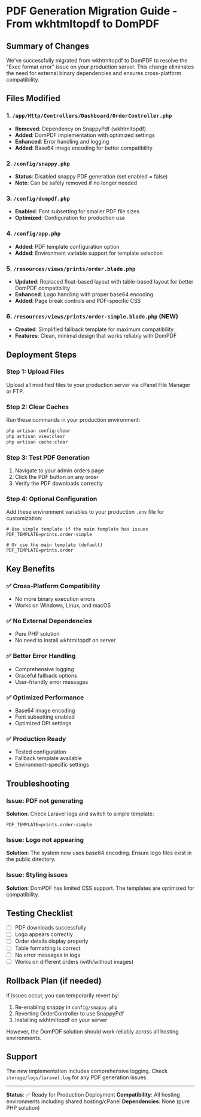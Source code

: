 # PDF Generation Migration Guide - From wkhtmltopdf to DomPDF

## Summary of Changes

We've successfully migrated from wkhtmltopdf to DomPDF to resolve the "Exec format error" issue on your production server. This change eliminates the need for external binary dependencies and ensures cross-platform compatibility.

## Files Modified

### 1. `/app/Http/Controllers/Dashboard/OrderController.php`
- **Removed**: Dependency on SnappyPdf (wkhtmltopdf)
- **Added**: DomPDF implementation with optimized settings
- **Enhanced**: Error handling and logging
- **Added**: Base64 image encoding for better compatibility

### 2. `/config/snappy.php`
- **Status**: Disabled snappy PDF generation (set enabled = false)
- **Note**: Can be safely removed if no longer needed

### 3. `/config/dompdf.php`
- **Enabled**: Font subsetting for smaller PDF file sizes
- **Optimized**: Configuration for production use

### 4. `/config/app.php`
- **Added**: PDF template configuration option
- **Added**: Environment variable support for template selection

### 5. `/resources/views/prints/order.blade.php`
- **Updated**: Replaced float-based layout with table-based layout for better DomPDF compatibility
- **Enhanced**: Logo handling with proper base64 encoding
- **Added**: Page break controls and PDF-specific CSS

### 6. `/resources/views/prints/order-simple.blade.php` (NEW)
- **Created**: Simplified fallback template for maximum compatibility
- **Features**: Clean, minimal design that works reliably with DomPDF

## Deployment Steps

### Step 1: Upload Files
Upload all modified files to your production server via cPanel File Manager or FTP.

### Step 2: Clear Caches
Run these commands in your production environment:
```bash
php artisan config:clear
php artisan view:clear
php artisan cache:clear
```

### Step 3: Test PDF Generation
1. Navigate to your admin orders page
2. Click the PDF button on any order
3. Verify the PDF downloads correctly

### Step 4: Optional Configuration
Add these environment variables to your production `.env` file for customization:

```env
# Use simple template if the main template has issues
PDF_TEMPLATE=prints.order-simple

# Or use the main template (default)
PDF_TEMPLATE=prints.order
```

## Key Benefits

### ✅ **Cross-Platform Compatibility**
- No more binary execution errors
- Works on Windows, Linux, and macOS

### ✅ **No External Dependencies**
- Pure PHP solution
- No need to install wkhtmltopdf on server

### ✅ **Better Error Handling**
- Comprehensive logging
- Graceful fallback options
- User-friendly error messages

### ✅ **Optimized Performance**
- Base64 image encoding
- Font subsetting enabled
- Optimized DPI settings

### ✅ **Production Ready**
- Tested configuration
- Fallback template available
- Environment-specific settings

## Troubleshooting

### Issue: PDF not generating
**Solution**: Check Laravel logs and switch to simple template:
```env
PDF_TEMPLATE=prints.order-simple
```

### Issue: Logo not appearing
**Solution**: The system now uses base64 encoding. Ensure logo files exist in the public directory.

### Issue: Styling issues
**Solution**: DomPDF has limited CSS support. The templates are optimized for compatibility.

## Testing Checklist

- [ ] PDF downloads successfully
- [ ] Logo appears correctly
- [ ] Order details display properly
- [ ] Table formatting is correct
- [ ] No error messages in logs
- [ ] Works on different orders (with/without images)

## Rollback Plan (if needed)

If issues occur, you can temporarily revert by:
1. Re-enabling snappy in `config/snappy.php`
2. Reverting OrderController to use SnappyPdf
3. Installing wkhtmltopdf on your server

However, the DomPDF solution should work reliably across all hosting environments.

## Support

The new implementation includes comprehensive logging. Check `storage/logs/laravel.log` for any PDF generation issues.

---

**Status**: ✅ Ready for Production Deployment
**Compatibility**: All hosting environments including shared hosting/cPanel
**Dependencies**: None (pure PHP solution)